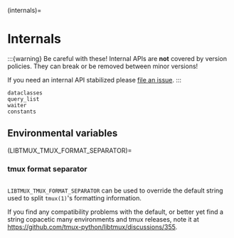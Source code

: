 (internals)=

# Internals

:::{warning}
Be careful with these! Internal APIs are **not** covered by version policies. They can break or be removed between minor versions!

If you need an internal API stabilized please [file an issue](https://github.com/tmux-python/libtmux/issues).
:::

```{toctree}
dataclasses
query_list
waiter
constants
```

## Environmental variables

(LIBTMUX_TMUX_FORMAT_SEPARATOR)=

### tmux format separator

```{versionadded} 0.11.0b0

```

`LIBTMUX_TMUX_FORMAT_SEPARATOR` can be used to override the default string used
to split `tmux(1)`'s formatting information.

If you find any compatibility problems with the default, or better yet find a string copacetic
many environments and tmux releases, note it at <https://github.com/tmux-python/libtmux/discussions/355>.
